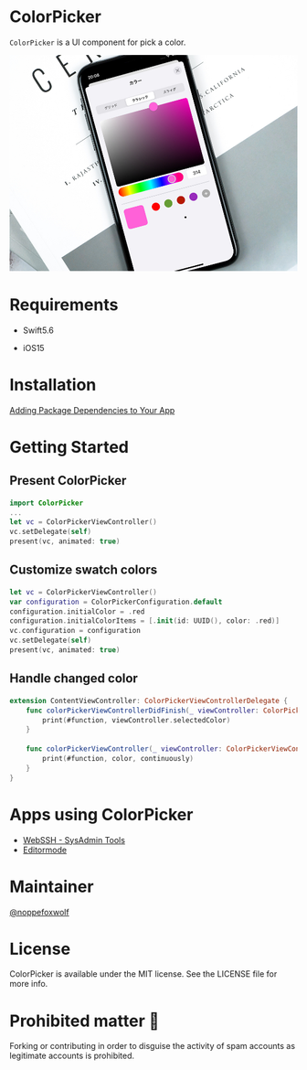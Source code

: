 # ColorPicker

`ColorPicker` is a UI component for pick a color.

![](https://github.com/henzai-apps/ColorPicker/blob/main/.github/Helo.jpeg)

# Requirements

- Swift5.6

- iOS15

# Installation

[Adding Package Dependencies to Your App](https://developer.apple.com/documentation/swift_packages/adding_package_dependencies_to_your_app)

# Getting Started

## Present ColorPicker

```swift
import ColorPicker
...
let vc = ColorPickerViewController()
vc.setDelegate(self)
present(vc, animated: true)
```

## Customize swatch colors

```swift
let vc = ColorPickerViewController()
var configuration = ColorPickerConfiguration.default
configuration.initialColor = .red
configuration.initialColorItems = [.init(id: UUID(), color: .red)]
vc.configuration = configuration
vc.setDelegate(self)
present(vc, animated: true)
```

## Handle changed color

```swift
extension ContentViewController: ColorPickerViewControllerDelegate {
    func colorPickerViewControllerDidFinish(_ viewController: ColorPickerViewController) {
        print(#function, viewController.selectedColor)
    }
    
    func colorPickerViewController(_ viewController: ColorPickerViewController, didSelect color: UIColor, continuously: Bool) {
        print(#function, color, continuously)
    }
}
```

# Apps using ColorPicker

- [WebSSH - SysAdmin Tools](https://apps.apple.com/us/app/webssh-sysadmin-tools/id497714887)
- [Editormode](https://apps.apple.com/jp/app/%E3%83%89%E3%83%83%E3%83%88%E7%B5%B5%E3%83%A1%E3%83%BC%E3%82%AB%E3%83%BC-editormode/id1586258429)

# Maintainer

[@noppefoxwolf](https://twitter.com/noppefoxwolf)

# License

ColorPicker is available under the MIT license. See the LICENSE file for more info.

# Prohibited matter 🚫

Forking or contributing in order to disguise the activity of spam accounts as legitimate accounts is prohibited.
